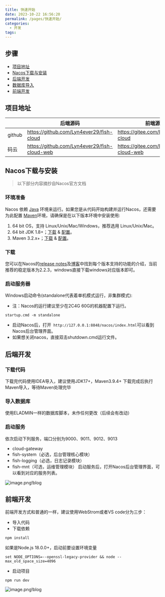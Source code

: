 ```yaml
---
title: 快速开始
date: 2023-10-22 16:56:20
permalink: /pages/快速开始/
categories:
  - 开发
tags:
---
```

## 步骤
- [项目地址](#项目地址)
- [Nacos下载与安装](#Nacos下载与安装)
- [后端开发](#后端开发)
- [数据库导入](#数据库导入)
- [前端开发](#前端开发)

## 项目地址 ##

|        | 后端源码                                         | 前端源码                                      |  
|--------|----------------------------------------------|-------------------------------------------|  
| github | https://github.com/Lyn4ever29/fish-cloud     | https://gitee.com/lyn4ever/fish-cloud     |  
| 码云     | https://github.com/Lyn4ever29/fish-cloud-web | https://gitee.com/lyn4ever/fish-cloud-web |

## Nacos下载与安装 ##
> 以下部分内容摘抄自Nacos官方文档
### 环境准备

Nacos 依赖 [Java](https://docs.oracle.com/cd/E19182-01/820-7851/inst_cli_jdk_javahome_t/) 环境来运行。如果您是从代码开始构建并运行Nacos，还需要为此配置 [Maven](https://maven.apache.org/index.html)环境，请确保是在以下版本环境中安装使用:

1. 64 bit OS，支持 Linux/Unix/Mac/Windows，推荐选用 Linux/Unix/Mac。
2. 64 bit JDK 1.8+；[下载](http://www.oracle.com/technetwork/java/javase/downloads/jdk8-downloads-2133151.html) & [配置](https://docs.oracle.com/cd/E19182-01/820-7851/inst_cli_jdk_javahome_t/)。
3. Maven 3.2.x+；[下载](https://maven.apache.org/download.cgi) & [配置](https://maven.apache.org/settings.html)。

### 下载
您可以在Nacos的[release notes](https://github.com/alibaba/nacos/releases)及[博客](https://nacos.io/zh-cn/blog/index.html)中找到每个版本支持的功能的介绍，当前推荐的稳定版本为2.2.3，windows直接下载windows对应版本即可。
### 启动服务器
Windows启动命令(standalone代表着单机模式运行，非集群模式):
- 注：Nacos的运行建议至少在2C4G 60G的机器配置下运行。

```
startup.cmd -m standalone
```
- 启动Nacos后，打开``` http://127.0.0.1:8848/nacos/index.html```可以看到Nacos后台管理界面。
- 如果想关闭nacos，直接双击shutdown.cmd运行文件。


## 后端开发 ##

### 下载代码
 下载完代码使用IDEA导入，建议使用JDK17+，Maven3.9.4+
下载完成后执行Maven导入，等待Maven处理完毕
### 导入数据库
使用ELADMIN一样的数据库脚本，未作任何更改（后续会有改动）
###  启动服务
依次启动下列服务，端口分别为9000、9011、9012、9013
- cloud-gateway
- fish-system（必选，后台管理核心模块）
- fish-logging（必选，日志记录模块）
- fish-mnt（可选，运维管理模块）
启动服务后，打开Nacos后台管理界面，可以看到对应的服务列表。

![image.png!blog](https://img.jhacker.cn/img/20231024180654.png)



## 前端开发 ##
前端开发方式和普通的一样，建议使用WebStrom或者VS code分为三步：
- 导入代码
- 下载依赖
```shell
npm install 
```
如果是Node.js 18.0.0+，启动前要设置环境变量
```shell
set NODE_OPTIONS=--openssl-legacy-provider && node --max_old_space_size=4096
```
- 启动项目
```shell
npm run dev
```
![image.png!blog](https://img.jhacker.cn/img/20231024182653.png!blog)

